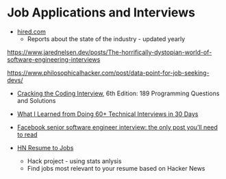 Job Applications and Interviews
===============================


* [hired.com](https://hired.com/employers/resources?cookie_consent=true&set_locale=en-GB&category=Report)
    * Reports about the state of the industry - updated yearly

https://www.jarednelsen.dev/posts/The-horrifically-dystopian-world-of-software-engineering-interviews


https://www.philosophicalhacker.com/post/data-point-for-job-seeking-devs/

* [Cracking the Coding Interview](https://www.amazon.co.uk/dp/0984782850/), 6th Edition: 189 Programming Questions and Solutions
* [What I Learned from Doing 60+ Technical Interviews in 30 Days](https://meekg33k.dev/what-i-learned-from-doing-60-technical-interviews-in-30-days-ckda9sn7s00iftss13b0wd0ky)
* [Facebook senior software engineer interview: the only post you’ll need to read](https://daqo.medium.com/facebook-senior-software-engineer-interview-the-only-post-youll-need-to-read-e4604ff2336d)


* [HN Resume to Jobs](https://hnresumetojobs.com/)
    * Hack project - using stats anlysis
    * Find jobs most relevant to your resume based on Hacker News
